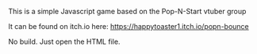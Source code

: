 This is a simple Javascript game based on the Pop-N-Start vtuber group

It can be found on itch.io here: https://happytoaster1.itch.io/popn-bounce

No build. Just open the HTML file.
